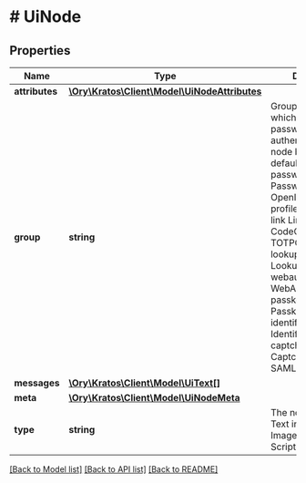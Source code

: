 # # UiNode

## Properties

Name | Type | Description | Notes
------------ | ------------- | ------------- | -------------
**attributes** | [**\Ory\Kratos\Client\Model\UiNodeAttributes**](UiNodeAttributes.md) |  |
**group** | **string** | Group specifies which group (e.g. password authenticator) this node belongs to. default DefaultGroup password PasswordGroup oidc OpenIDConnectGroup profile ProfileGroup link LinkGroup code CodeGroup totp TOTPGroup lookup_secret LookupGroup webauthn WebAuthnGroup passkey PasskeyGroup identifier_first IdentifierFirstGroup captcha CaptchaGroup saml SAMLGroup |
**messages** | [**\Ory\Kratos\Client\Model\UiText[]**](UiText.md) |  |
**meta** | [**\Ory\Kratos\Client\Model\UiNodeMeta**](UiNodeMeta.md) |  |
**type** | **string** | The node&#39;s type text Text input Input img Image a Anchor script Script |

[[Back to Model list]](../../README.md#models) [[Back to API list]](../../README.md#endpoints) [[Back to README]](../../README.md)

